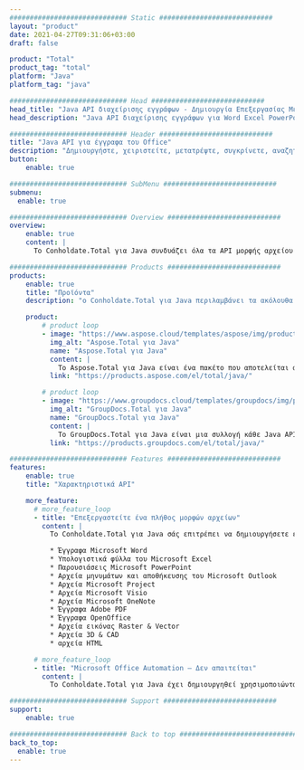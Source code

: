 ```yaml
---
############################# Static ############################
layout: "product"
date: 2021-04-27T09:31:06+03:00
draft: false

product: "Total"
product_tag: "total"
platform: "Java"
platform_tag: "java"

############################# Head ############################
head_title: "Java API διαχείρισης εγγράφων - Δημιουργία Επεξεργασίας Μετατροπή Προβολή Σχολιασμού Εγγράφων"
head_description: "Java API διαχείρισης εγγράφων για Word Excel PowerPoint Outlook HTML PDF Τρισδιάστατες μορφές εικόνας. Προσθέστε χαρακτηριστικά Barcode & OCR στις εφαρμογές σας Java."

############################# Header ############################
title: "Java API για έγγραφα του Office"
description: "Δημιουργήστε, χειριστείτε, μετατρέψτε, συγκρίνετε, αναζητήστε, υπογράψτε και προβάλετε Word, Excel, PowerPoint, Outlook, Visio, PDF και περισσότερες από 100 άλλες μορφές αρχείων σε Java."
button:
    enable: true

############################# SubMenu ############################
submenu:
  enable: true

############################# Overview ############################
overview:
    enable: true
    content: |
      Το Conholdate.Total για Java συνδυάζει όλα τα API μορφής αρχείου για Java ως ένα ενιαίο πακέτο που προσφέρονται από την Aspose & GroupDocs. Εξουσιοδοτεί τους προγραμματιστές να δημιουργούν, να επεξεργάζονται, να εκτυπώνουν, να προβάλλουν, να σχολιάζουν, να συγκρίνουν, να υπογράφουν, να αυτοματοποιούν, να αναζητούν και να μετατρέπουν ανάμεσα σε ένα ευρύ φάσμα δημοφιλών μορφών εγγράφων σε οποιαδήποτε εφαρμογή Java (J2SE, J2EE, J2ME).

############################# Products ############################
products:
    enable: true
    title: "Προϊόντα"
    description: "ο Conholdate.Total για Java περιλαμβάνει τα ακόλουθα API χειρισμού εγγράφων για Java:"

    product:
        # product loop
        - image: "https://www.aspose.cloud/templates/aspose/img/products/total/aspose_total-for-java.svg"
          img_alt: "Aspose.Total για Java"
          name: "Aspose.Total για Java"
          content: |
            Το Aspose.Total για Java είναι ένα πακέτο που αποτελείται από όλα τα API του Aspose για Java. Σας δίνει τη δυνατότητα να δημιουργήσετε, να χειριστείτε, να μετατρέψετε και να αποδώσετε Word, Excel, PDF, PowerPoint, Outlook και περισσότερες από 100 άλλες μορφές αρχείων σε οποιαδήποτε εφαρμογή Java χωρίς να εγκαταστήσετε το Microsoft Office.
          link: "https://products.aspose.com/el/total/java/"

        # product loop
        - image: "https://www.groupdocs.cloud/templates/groupdocs/img/products/total/border/groupdocs-total-java.svg"
          img_alt: "GroupDocs.Total για Java"
          name: "GroupDocs.Total για Java"
          content: |
            Το GroupDocs.Total για Java είναι μια συλλογή κάθε Java API που προσφέρεται από το GroupDocs. Παρέχει τη δυνατότητα προβολής, σχολιασμού, μετατροπής, σύγκρισης, υπογραφής, υδατογραφήματος και επεξεργασίας των πιο δημοφιλών μορφών αρχείων σε οποιαδήποτε εφαρμογή Java.
          link: "https://products.groupdocs.com/el/total/java/"

############################# Features ############################
features:
    enable: true
    title: "Χαρακτηριστικά API"

    more_feature:
      # more_feature_loop
      - title: "Επεξεργαστείτε ένα πλήθος μορφών αρχείων"
        content: |
          Το Conholdate.Total για Java σάς επιτρέπει να δημιουργήσετε ένα απίστευτα ευέλικτο σύστημα επεξεργασίας αρχείων ικανό να χειρίζεται πολλές δημοφιλείς μορφές αρχείων. Μπορείτε εύκολα να ανοίξετε, να δημιουργήσετε, να τροποποιήσετε και ακόμη και να μετατρέψετε μορφές αρχείων των παρακάτω τύπων.

          * Έγγραφα Microsoft Word
          * Υπολογιστικά φύλλα του Microsoft Excel
          * Παρουσιάσεις Microsoft PowerPoint
          * Αρχεία μηνυμάτων και αποθήκευσης του Microsoft Outlook
          * Αρχεία Microsoft Project
          * Αρχεία Microsoft Visio
          * Αρχεία Microsoft OneNote
          * Έγγραφα Adobe PDF
          * Έγγραφα OpenOffice
          * Αρχεία εικόνας Raster & Vector
          * Αρχεία 3D & CAD
          * αρχεία HTML

      # more_feature_loop
      - title: "Microsoft Office Automation – Δεν απαιτείται"
        content: |
          Το Conholdate.Total για Java έχει δημιουργηθεί χρησιμοποιώντας διαχειριζόμενο κώδικα που δεν χρειάζεται το Microsoft Office ή οποιοδήποτε άλλο εργαλείο για να λειτουργήσει με οποιαδήποτε από τις υποστηριζόμενες μορφές αρχείων. Είναι μια τέλεια εναλλακτική λύση αυτοματισμού του Microsoft Office όσον αφορά τις υποστηριζόμενες δυνατότητες, την ασφάλεια, τη σταθερότητα, την επεκτασιμότητα, την ταχύτητα και την τιμή.

############################# Support ############################
support:
    enable: true

############################# Back to top ###############################
back_to_top:
  enable: true
---
```

